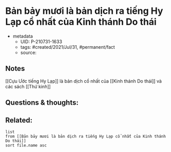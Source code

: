 # Bản bảy mươi là bản dịch ra tiếng Hy Lạp cổ nhất của Kinh thánh Do thái

- metadata
	- UID: P-210731-1633
	- tags: #created/2021/Jul/31, #permanent/fact 
	- source: 

## Notes
[[Cựu Ước tiếng Hy Lạp]] là bản dịch cổ nhất của [[Kinh thánh Do thái]] và các sách [[Thứ kinh]]

## Questions & thoughts:

## Related:
```dataview
list
from [[Bản bảy mươi là bản dịch ra tiếng Hy Lạp cổ nhất của Kinh thánh Do thái]]
sort file.name asc
```
